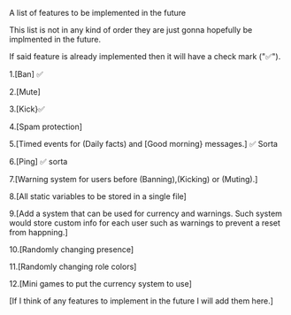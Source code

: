 A list of features to be implemented in the future

This list is not in any kind of order they are just gonna hopefully be implmented in the future.

If said feature is already implemented then it will have a check mark ("✅").


1.[Ban] ✅

2.[Mute]

3.[Kick}✅

4.[Spam protection]

5.[Timed events for (Daily facts) and [Good morning} messages.] ✅ Sorta

6.[Ping] ✅ sorta

7.[Warning system for users before (Banning),(Kicking) or (Muting).]

8.[All static variables to be stored in a single file]

9.[Add a system that can be used for currency and warnings. Such system would store custom info for each user such as warnings to prevent a reset from happning.]

10.[Randomly changing presence]

11.[Randomly changing role colors]

12.[Mini games to put the currency system to use]


[If I think of any features to implement in the future I will add them here.]
